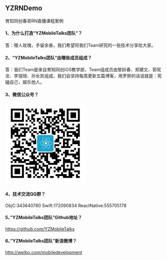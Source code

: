 ## YZRNDemo
育知同创春哥RN直播课程案例

#### 1、为什么打造“YZMobileTalks团队”？
答：赠人玫瑰，手留余香，我们希望将我们Team研究的一些技术分享给大家。

#### 2、“YZMobileTalks团队”由哪些成员组成？
答：我们Team是来自育知同创iOS教学部，Team组成员由黎跃春、郑建文、郭宪龙、李瑞琦、孙长凯组成，我们会坚持每周更新五篇博客，用罗胖的话说就是：死磕自己，娱乐他人。

#### 3、微信公众号？
![](yzmobiletalks.jpg) 

#### 4、技术交流QQ群？
ObjC:343640780      Swift:172090834    ReactNative:555705178

#### 5、”YZMobileTalks团队”Github地址？
https://github.com/YZMobileTalks

#### 6、”YZMobileTalks团队”新浪微博？
http://weibo.com/mobiledevelopment

